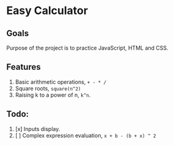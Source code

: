 # Easy Calculator

## Goals
Purpose of the project is to practice JavaScript, HTML and CSS.

## Features
1. Basic arithmetic operations, `+ - * /`
2. Square roots, `square(n^2)`
3. Raising k to a power of n, `k^n`.

## Todo:
1. [x] Inputs display.
1. [ ] Complex expression evaluation, `x + b - (b + x) ^ 2`
